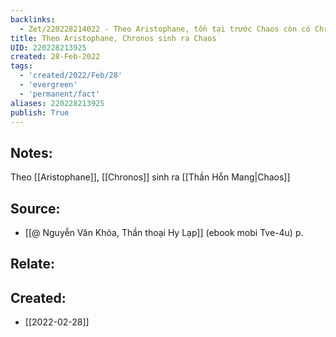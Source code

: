 ```yaml
---
backlinks:
  - Zet/220228214022 - Theo Aristophane, tồn tại trước Chaos còn có Chronos
title: Theo Aristophane, Chronos sinh ra Chaos
UID: 220228213925
created: 28-Feb-2022
tags:
  - 'created/2022/Feb/28'
  - 'evergreen'
  - 'permanent/fact'
aliases: 220228213925
publish: True
---
```

## Notes:
Theo [[Aristophane]], [[Chronos]] sinh ra [[Thần Hỗn Mang|Chaos]]

## Source:
- [[@ Nguyễn Văn Khỏa, Thần thoại Hy Lạp]] (ebook mobi Tve-4u) p.

## Relate:

## Created:
- [[2022-02-28]]
